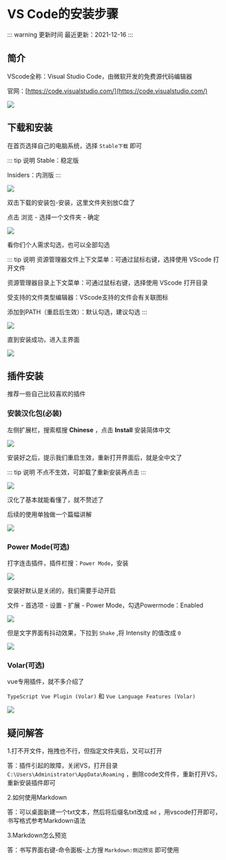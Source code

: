 # VS Code的安装步骤


::: warning 更新时间
最近更新：2021-12-16
:::

## 简介

VScode全称：Visual Studio Code，由微软开发的免费源代码编辑器

官网：[https://code.visualstudio.com/](https://code.visualstudio.com/)

![](./VSCode-01.png)


## 下载和安装


在首页选择自己的电脑系统，选择 `Stable下载` 即可

::: tip 说明
Stable：稳定版

Insiders：内测版
:::

![](./VSCode-02.png)


双击下载的安装包-安装，这里文件夹别放C盘了

点击 浏览 - 选择一个文件夹 - 确定

![](./VSCode-03.png)


看你们个人需求勾选，也可以全部勾选

::: tip 说明
资源管理器文件上下文菜单：可通过鼠标右键，选择使用 VScode 打开文件

资源管理器目录上下文菜单：可通过鼠标右键，选择使用 VScode 打开目录

受支持的文件类型编辑器：VScode支持的文件会有关联图标

添加到PATH（重启后生效）：默认勾选，建议勾选
:::

![](./VSCode-04.png)



直到安装成功，进入主界面


![](./VSCode-05.png)






## 插件安装

推荐一些自己比较喜欢的插件

### 安装汉化包(必装)

左侧扩展栏，搜索框搜 **Chinese** ，点击 **Install** 安装简体中文

![](./VSCode-06.png)


安装好之后，提示我们重启生效，重新打开界面后，就是全中文了

::: tip 说明
不点不生效，可卸载了重新安装再点击
:::

![](./VSCode-07.png)


汉化了基本就能看懂了，就不赘述了

后续的使用单独做一个篇幅讲解

![](./VSCode-08.png)



### Power Mode(可选)

打字连击插件，插件栏搜：`Power Mode`，安装

![](./VSCode-09.png)

安装好默认是关闭的，我们需要手动开启

文件 - 首选项 - 设置 - 扩展 - Power Mode，勾选Powermode：Enabled

![](./VSCode-10.png)

但是文字界面有抖动效果，下拉到 `Shake` ,将 Intensity 的值改成 `0`

![](./VSCode-11.png)



### Volar(可选)

vue专用插件，就不多介绍了

`TypeScript Vue Plugin (Volar)` 和 `Vue Language Features (Volar) `

![](./VSCode-12.png)




## 疑问解答


1.打不开文件，拖拽也不行，但指定文件夹后，又可以打开

答：插件引起的故障，关闭VS，打开目录 `C:\Users\Administrator\AppData\Roaming` ，删除code文件件，重新打开VS，重新安装插件即可




2.如何使用Markdown

答：可以桌面新建一个txt文本，然后将后缀名txt改成 `md` ，用vscode打开即可，书写格式参考Markdown语法




3.Markdown怎么预览

答：书写界面右键-命令面板-上方搜 `Markdown:侧边预览` 即可使用

